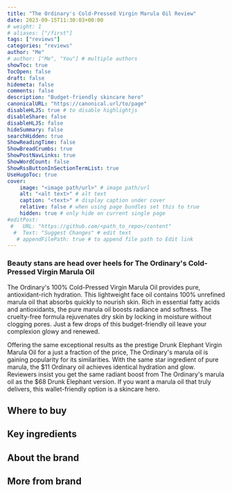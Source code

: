 ```yaml
---
title: "The Ordinary's Cold-Pressed Virgin Marula Oil Review"
date: 2023-09-15T11:30:03+00:00
# weight: 1
# aliases: ["/first"]
tags: ["reviews"]
categories: "reviews"
author: "Me"
# author: ["Me", "You"] # multiple authors
showToc: true
TocOpen: false
draft: false
hidemeta: false
comments: false
description: "Budget-friendly skincare hero"
canonicalURL: "https://canonical.url/to/page"
disableHLJS: true # to disable highlightjs
disableShare: false
disableHLJS: false
hideSummary: false
searchHidden: true
ShowReadingTime: false
ShowBreadCrumbs: true
ShowPostNavLinks: true
ShowWordCount: false
ShowRssButtonInSectionTermList: true
UseHugoToc: true
cover:
    image: "<image path/url>" # image path/url
    alt: "<alt text>" # alt text
    caption: "<text>" # display caption under cover
    relative: false # when using page bundles set this to true
    hidden: true # only hide on current single page
#editPost:
 #   URL: "https://github.com/<path_to_repo>/content"
  #  Text: "Suggest Changes" # edit text
   # appendFilePath: true # to append file path to Edit link
---
```

### Beauty stans are head over heels for The Ordinary's Cold-Pressed Virgin Marula Oil

The Ordinary's 100% Cold-Pressed Virgin Marula Oil provides pure, antioxidant-rich hydration. This lightweight face oil contains 100% unrefined marula oil that absorbs quickly to nourish skin. Rich in essential fatty acids and antioxidants, the pure marula oil boosts radiance and softness. The cruelty-free formula rejuvenates dry skin by locking in moisture without clogging pores. Just a few drops of this budget-friendly oil leave your complexion glowy and renewed.

Offering the same exceptional results as the prestige Drunk Elephant Virgin Marula Oil for a just a fraction of the price, The Ordinary's marula oil is gaining popularity for its similarities. With the same star ingredient of pure marula, the $11 Ordinary oil achieves identical hydration and glow. Reviewers insist you get the same radiant boost from The Ordinary's marula oil as the $68 Drunk Elephant version. If you want a marula oil that truly delivers, this wallet-friendly option is a skincare hero.
## Where to buy

## Key ingredients

## About the brand

## More from brand